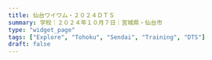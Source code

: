 ```yaml
---
title: 仙台ワイワム・２０２４ＤＴＳ
summary: 学校｜２０２４年１０月７日｜宮城県・仙台市
type: "widget_page"
tags: ["Explore", "Tohoku", "Sendai", "Training", "DTS"]
draft: false
---
```

